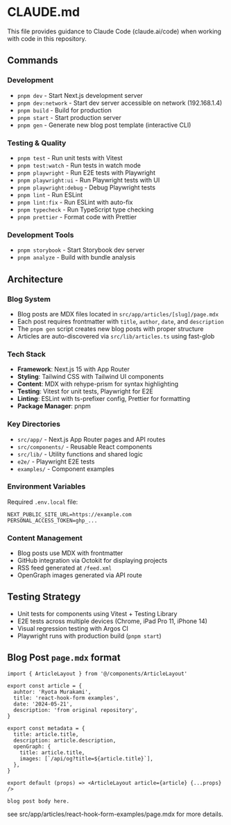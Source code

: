 # CLAUDE.md

This file provides guidance to Claude Code (claude.ai/code) when working with code in this repository.

## Commands

### Development

- `pnpm dev` - Start Next.js development server
- `pnpm dev:network` - Start dev server accessible on network (192.168.1.4)
- `pnpm build` - Build for production
- `pnpm start` - Start production server
- `pnpm gen` - Generate new blog post template (interactive CLI)

### Testing & Quality

- `pnpm test` - Run unit tests with Vitest
- `pnpm test:watch` - Run tests in watch mode
- `pnpm playwright` - Run E2E tests with Playwright
- `pnpm playwright:ui` - Run Playwright tests with UI
- `pnpm playwright:debug` - Debug Playwright tests
- `pnpm lint` - Run ESLint
- `pnpm lint:fix` - Run ESLint with auto-fix
- `pnpm typecheck` - Run TypeScript type checking
- `pnpm prettier` - Format code with Prettier

### Development Tools

- `pnpm storybook` - Start Storybook dev server
- `pnpm analyze` - Build with bundle analysis

## Architecture

### Blog System

- Blog posts are MDX files located in `src/app/articles/[slug]/page.mdx`
- Each post requires frontmatter with `title`, `author`, `date`, and `description`
- The `pnpm gen` script creates new blog posts with proper structure
- Articles are auto-discovered via `src/lib/articles.ts` using fast-glob

### Tech Stack

- **Framework**: Next.js 15 with App Router
- **Styling**: Tailwind CSS with Tailwind UI components
- **Content**: MDX with rehype-prism for syntax highlighting
- **Testing**: Vitest for unit tests, Playwright for E2E
- **Linting**: ESLint with ts-prefixer config, Prettier for formatting
- **Package Manager**: pnpm

### Key Directories

- `src/app/` - Next.js App Router pages and API routes
- `src/components/` - Reusable React components
- `src/lib/` - Utility functions and shared logic
- `e2e/` - Playwright E2E tests
- `examples/` - Component examples

### Environment Variables

Required `.env.local` file:

```
NEXT_PUBLIC_SITE_URL=https://example.com
PERSONAL_ACCESS_TOKEN=ghp_...
```

### Content Management

- Blog posts use MDX with frontmatter
- GitHub integration via Octokit for displaying projects
- RSS feed generated at `/feed.xml`
- OpenGraph images generated via API route

## Testing Strategy

- Unit tests for components using Vitest + Testing Library
- E2E tests across multiple devices (Chrome, iPad Pro 11, iPhone 14)
- Visual regression testing with Argos CI
- Playwright runs with production build (`pnpm start`)

## Blog Post `page.mdx` format

```mdx
import { ArticleLayout } from '@/components/ArticleLayout'

export const article = {
  auhtor: 'Ryota Murakami',
  title: 'react-hook-form examples',
  date: '2024-05-21',
  description: 'from original repository',
}

export const metadata = {
  title: article.title,
  description: article.description,
  openGraph: {
    title: article.title,
    images: [`/api/og?title=${article.title}`],
  },
}

export default (props) => <ArticleLayout article={article} {...props} />

blog post body here.
```

see src/app/articles/react-hook-form-examples/page.mdx for more details.
